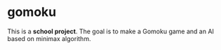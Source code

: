 # gomoku

This is a **school project**. The goal is to make a Gomoku game and an AI based on minimax algorithm.
